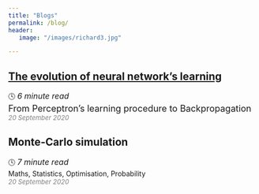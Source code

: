 ```yaml
---
title: "Blogs"
permalink: /blog/
header:
   image: "/images/richard3.jpg"

---
```

## [The evolution of neural network’s learning](https://alpharouk.github.io/perceptron/)
:clock4: *<font size="3">6 minute read</font>*  
<font size="4">From Perceptron’s learning procedure to Backpropagation</font>    
<span style="color:grey">*<font size="2">20 September 2020</font>*</span>

## Monte-Carlo simulation
:clock4: *<font size="3">7 minute read</font>*  
Maths, Statistics, Optimisation, Probability  
<span style="color:grey">*<font size="2">20 September 2020</font>*</span>

